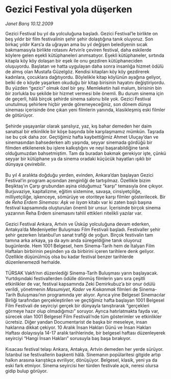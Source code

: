 # Gezici Festival yola düşerken

*Janet Barış 10.12.2009*

<div class="taraf_structure_2col_1zq">
<div class="margen_n">



 <p>Gezici Festival bu yıl da yolculuğuna başladı. Gezici Festival’le birlikte on beş yıldır bir film festivalinin şehir şehir dolaştığına tanık oluyoruz. Son birkaç yıldır Kars’a da uğrayan ama bu yıl değişen belediyenin sıcak bakmamasıyla birlikte rotasını Artvin’e çeviren festival, daha eskilerde köylere gelen eşekli kütüphaneleri anımsatıyor. Eşekli kütüphaneler, sırtında kitapla köy köy dolaşan bir eşek ile onu gezdiren kütüphaneciden oluşuyordu. Başlatan ve hatta uygulayan daha sonra insanlığa hizmet ödülü de almış olan Mustafa Güzelgöz. Kendisi kitapları köy köy gezdirerek kadınlara, çocuklara dağıtıyordu. Böylelikle kitap köylünün ayağına geliyor, belki de o köyde yaşarken okuduğu bir kitap birisinin hayatını değiştiriyordu. Bu yüzden “gezici” olmak özel bir şey. Memleketin hali malum, birisinin bin bir zorlukla bu şekilde bir hizmet vermesi bile önemli. Bu durum sinema için de geçerli, hâlâ birçok şehirde sinema salonu bile yok. Gezici Festival unutulmuş şehirlere hiçbir yerde göremeyeceğiniz, son dönem dünya sineması içerisinde öne çıkan yeni filmlerin yanında, klasikleşmiş eski filmler de götürüyor. <br/><br/>Şehirde yaşayanlar olarak şanslıyız, yaz, kış bahar demeden her daim sanatsal bir etkinlikle bir köşe başında bile karşılaşmamız mümkün. Taşrada ise bu çok daha zor. Geçtiğimiz hafta kaybettiğimiz Ahmet Uluçay’dan ve sinemasından bahsederken altı yaşında, seyyar sinemada gördüğü bir filmden etkilenerek bu işlere kalkıştığını ve neyi başarabildiğine tanık olduğumuzdan bahsetmiştim. Tam da buradan bakmak gerekiyor işte, çünkü seyyar bir kütüphane ya da sinema oradaki küçücük hayatları ışıklı bir dünyaya çevirebilir. <br/><br/>Bu yıl 4 aralıkta doğduğu yerden, evinden, Ankara’dan başlayan Gezici Festival’in program açısından zenginliği de tartışılmaz. Özellikle bizim Beşiktaş’ın Çarşı grubundan aşina olduğumuz “karşı” temasıyla öne çıkıyor. Burjuvaziye, kapitalizme, eğitim sistemine, savaşa, cinsiyetçiliğe, milliyetçiliğe, işkenceye, sömürüye ve otoriteye karşı filmler gösterilecek. Bir de <i>Reha Erdem Sineması: Aşk ve İsyan</i> kitabı var ki zaten başlı başına festival kapsamında oluşturulan önemli bir unsur. İçerisinde birçok sinema yazarının Reha Erdem sinemasını tahlil ettikleri nitelikli yazılar var. <br/><br/>Gezici Festival Ankara, Artvin ve Üsküp yolculuğuna devam ederken, Antakya’da Medeniyetler Buluşması Film Festivali başladı. Festivaller şehir şehir gezerken İstanbul’un sanat trafiği de yoğun. Birçok festivalin tam tamına arka arkaya, ya da aynı anda süregeldiğine tanık oluyoruz bugünlerde. Hem 1001 Belgesel, hem Sinema-Tarih hem de İtalyan Film Haftaları birbirinin peşinden ya da birbirini içeren tarihlere denk geliyor. Özellikle düşünülmüş olsa bu kadar festival benzer tarihlerde düzenlenemezdi herhalde. <br/><br/>TÜRSAK Vakfı’nın düzenlediği Sinema-Tarih Buluşması yarın başlayacak. Yurtdışındaki festivallerden ödülle dönmüş filmlerin yanı sıra çeşitli etkinlikler de var, festival kapsamında Zeki Demirkubuz’a bir onur ödülü verildi, yönetmenin <i>Masumiyet</i>, <i>Kader</i> ve <i>Kıskanmak</i> filmleri de Sinema-Tarih Buluşması’nın programında yer alıyor. Ayrıca yine Belgesel Sinemacılar Birliği tarafından gerçekleştirilen ve geçtiğimiz hafta başlayan 1001 Belgesel Film Festivali de seyirciyi gerçek bir dünyayla tanıştırarak “gerçekleri görmeye hazır olup olmadığımızı” soruyor. Ayrıca hatırlatmakta fayda var, sürecek olan 1001 Belgesel Film Festivali’nde tüm gösterimler ve etkinlikler ücretsiz. Diğer yandan Documentarist de başka bir meseleye, insan haklarına dikkat çekiyor. 10 Aralık İnsan Hakları Günü ve İnsan Hakları<i> </i>Haftası<i> </i>dolayısıyla 14-17 aralık<b> </b>tarihlerinde, bir belgesel haftası düzenleyerek seyirciyi “Hangi İnsan Hakları” sorusuyla baş başa bırakıyor. <br/><br/>Kısacası festival telaşı Ankara, Antakya, Artvin demeden her yerde sürüyor. İstanbul ise festivallerin başkenti hâlâ. Sinemanın popülaritesi gitgide artıp halkın arasına karıştıkça evriliyor, dönüşüyor. Belgesel, klasik, yeni ya da eski fark etmiyor. Sinema seyircisi her türden festivale açık, neresi olursa gidip bulup görüyor.</p>
<br/>
<br/>
<br/>



<br/>


<div id="taraf_not">
</div>

</div>


</div>
